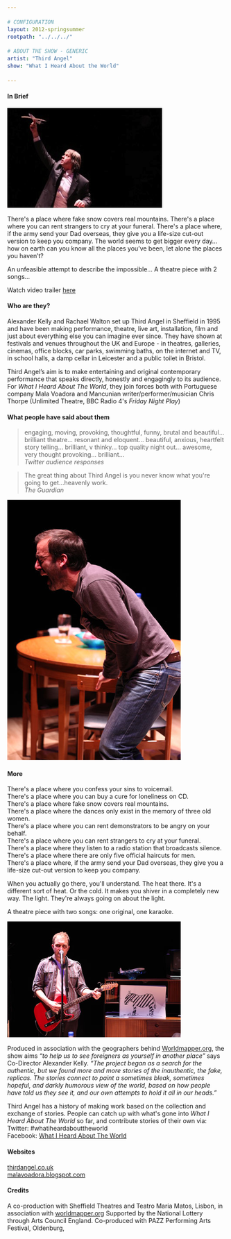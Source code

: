 ```yaml
---

# CONFIGURATION
layout: 2012-springsummer
rootpath: "../../../"

# ABOUT THE SHOW - GENERIC
artist: "Third Angel"
show: "What I Heard About the World"

---
```


#### In Brief

![Third Angel](thirdangel.jpg) 

There's a place where fake snow covers real mountains.  There's a place where you can rent strangers to cry at your funeral.  There's a place where, if the army send your Dad overseas, they give you a life-size cut-out version to keep you company.
The world seems to get bigger every day… how on earth can you know all the places you’ve been, let alone the places you haven’t?

An unfeasible attempt to describe the impossible… A theatre piece with 2 songs…

Watch video trailer [here](http://vimeo.com/36294994)

#### Who are they?

Alexander Kelly and Rachael Walton set up Third Angel in Sheffield in 1995 and have been making performance, theatre, live art, installation, film and just about everything else you can imagine ever since.  They have shown at festivals and venues throughout the UK and Europe - in theatres, galleries, cinemas, office blocks, car parks, swimming baths, on the internet and TV, in school halls, a damp cellar in Leicester and a public toilet in Bristol. 

Third Angel’s aim is to make entertaining and original contemporary performance that speaks directly, honestly and engagingly to its audience.
For *What I Heard About The World*, they join forces both with Portuguese company Mala Voadora and Mancunian writer/performer/musician Chris Thorpe (Unlimited Theatre, BBC Radio 4's *Friday Night Play*)

#### What people have said about them

>engaging, moving, provoking, thoughtful, funny, brutal and beautiful... brilliant theatre...  resonant and eloquent... beautiful, anxious, heartfelt story telling... brilliant, v thinky... top quality night out... awesome, very thought provoking... brilliant...<br>*Twitter audience responses*   

>The great thing about Third Angel is you never know what you're going to get...heavenly work.<br>*The Guardian*

![Third Angel](w1WIHATW-4-scream.jpg)

#### More

There's a place where you confess your sins to voicemail.    
There's a place where you can buy a cure for loneliness on CD.    
There's a place where fake snow covers real mountains.    
There's a place where the dances only exist in the memory of three old women.    
There's a place where you can rent demonstrators to be angry on your behalf.   
There's a place where you can rent strangers to cry at your funeral.    
There's a place where they listen to a radio station that broadcasts silence.    
There's a place where there are only five official haircuts for men.       
There's a place where, if the army send your Dad overseas, they give you a life-size cut-out version to keep you company.

When you actually go there, you'll understand. The heat there. It's a different sort of heat. Or the cold. It makes you shiver in a completely new way. The light. They're always going on about the light.

A theatre piece with two songs: one original, one karaoke.

![Third Angel](w1WIHATW-7-guitar.jpg)

Produced in association with the geographers behind [Worldmapper.org](http://www.worldmapper.org), the show aims *“to help us to see foreigners as yourself in another place”* says Co-Director Alexander Kelly.
*“The project began as a search for the authentic, but we found more and more stories of the inauthentic, the fake, replicas. The stories connect to paint a sometimes bleak, sometimes hopeful, and darkly humorous view of the world, based on how people have told us they see it, and our own attempts to hold it all in our heads.”*

Third Angel has a history of making work based on the collection and exchange of stories.  People can catch up with what's gone into *What I Heard About The World* so far, and contribute stories of their own via:    
Twitter: #whatiheardabouttheworld    
Facebook: [What I Heard About The World](http://www.facebook.com/pages/What-I-Heard-About-The-World/143036205737691)

#### Websites

[thirdangel.co.uk](http://www.thirdangel.co.uk)      
[malavoadora.blogspot.com](http://www.malavoadora.blogspot.com)

#### Credits

A co-production with Sheffield Theatres and Teatro Maria Matos, Lisbon, in association with [worldmapper.org](http://www.worldmapper.org)
Supported by the National Lottery through Arts Council England. 
Co-produced with PAZZ Performing Arts Festival, Oldenburg, 

